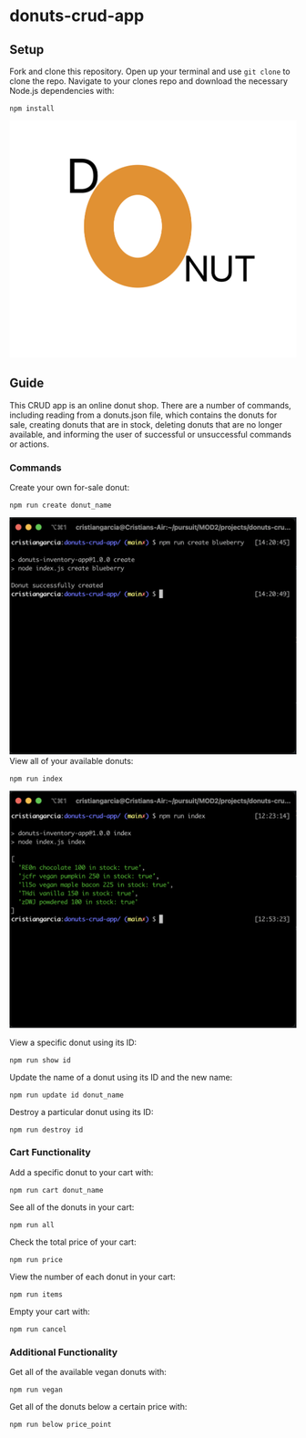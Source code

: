 # donuts-crud-app
## Setup
Fork and clone this repository. Open up your terminal and use `git clone` to clone the repo. Navigate to your clones repo and download the necessary Node.js dependencies with:
```
npm install
```

![image of an orange donut with the word donut](img/donut-crud-logo.png)

## Guide
This CRUD app is an online donut shop. There are a number of commands, including reading from a donuts.json file, which contains the donuts for sale, creating donuts that are in stock, deleting donuts that are no longer available, and informing the user of successful or unsuccessful commands or actions.

### Commands
Create your own for-sale donut:
```
npm run create donut_name
```
![screenshot of the output of npm run create donut_name](<img/npm run create.png>)
View all of your available donuts:
```
npm run index
```
![screenshot of four lines of shell output, with details of a donut on each line](img/npm%20run%20index.png)

View a specific donut using its ID:
```
npm run show id
```

Update the name of a donut using its ID and the new name:
```
npm run update id donut_name
```

Destroy a particular donut using its ID:
```
npm run destroy id
```

### Cart Functionality

Add a specific donut to your cart with:
```
npm run cart donut_name
```

See all of the donuts in your cart:
```
npm run all
```

Check the total price of your cart:
```
npm run price
```

View the number of each donut in your cart:
```
npm run items
```

Empty your cart with:
```
npm run cancel
```

### Additional Functionality
Get all of the available vegan donuts with:
```
npm run vegan
```

Get all of the donuts below a certain price with:
```
npm run below price_point
```